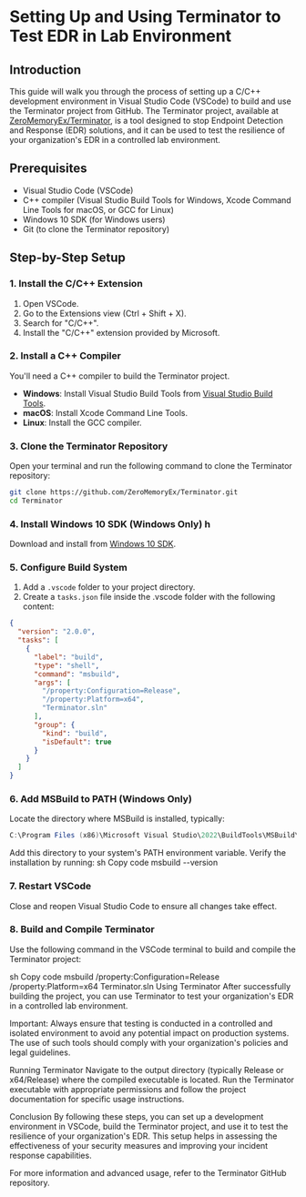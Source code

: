 # Setting Up and Using Terminator to Test EDR in Lab Environment

## Introduction

This guide will walk you through the process of setting up a C/C++ development environment in Visual Studio Code (VSCode) to build and use the Terminator project from GitHub. The Terminator project, available at [ZeroMemoryEx/Terminator](https://github.com/ZeroMemoryEx/Terminator), is a tool designed to stop Endpoint Detection and Response (EDR) solutions, and it can be used to test the resilience of your organization's EDR in a controlled lab environment.

## Prerequisites

- Visual Studio Code (VSCode)
- C++ compiler (Visual Studio Build Tools for Windows, Xcode Command Line Tools for macOS, or GCC for Linux)
- Windows 10 SDK (for Windows users)
- Git (to clone the Terminator repository)

## Step-by-Step Setup

### 1. Install the C/C++ Extension

1. Open VSCode.
2. Go to the Extensions view (Ctrl + Shift + X).
3. Search for "C/C++".
4. Install the "C/C++" extension provided by Microsoft.

### 2. Install a C++ Compiler

You'll need a C++ compiler to build the Terminator project.

- **Windows**: Install Visual Studio Build Tools from [Visual Studio Build Tools](https://aka.ms/vs/17/release/vs_BuildTools.exe).
- **macOS**: Install Xcode Command Line Tools.
- **Linux**: Install the GCC compiler.

### 3. Clone the Terminator Repository

Open your terminal and run the following command to clone the Terminator repository:

```sh
git clone https://github.com/ZeroMemoryEx/Terminator.git
cd Terminator
```
### 4. Install Windows 10 SDK (Windows Only) h
Download and install from [Windows 10 SDK](https://developer.microsoft.com/en-us/windows/downloads/windows-sdk/). 

### 5. Configure Build System
1. Add a `.vscode` folder to your project directory.
2. Create a `tasks.json` file inside the .vscode folder with the following content:

```json
{
  "version": "2.0.0",
  "tasks": [
    {
      "label": "build",
      "type": "shell",
      "command": "msbuild",
      "args": [
        "/property:Configuration=Release",
        "/property:Platform=x64",
        "Terminator.sln"
      ],
      "group": {
        "kind": "build",
        "isDefault": true
      }
    }
  ]
}
```
### 6. Add MSBuild to PATH (Windows Only)
Locate the directory where MSBuild is installed, typically:

```java
C:\Program Files (x86)\Microsoft Visual Studio\2022\BuildTools\MSBuild\Current\Bin
```

Add this directory to your system's PATH environment variable.
Verify the installation by running:
sh
Copy code
msbuild --version
### 7. Restart VSCode
Close and reopen Visual Studio Code to ensure all changes take effect.

### 8. Build and Compile Terminator
Use the following command in the VSCode terminal to build and compile the Terminator project:

sh
Copy code
msbuild /property:Configuration=Release /property:Platform=x64 Terminator.sln
Using Terminator
After successfully building the project, you can use Terminator to test your organization's EDR in a controlled lab environment.

Important: Always ensure that testing is conducted in a controlled and isolated environment to avoid any potential impact on production systems. The use of such tools should comply with your organization's policies and legal guidelines.

Running Terminator
Navigate to the output directory (typically Release or x64/Release) where the compiled executable is located. Run the Terminator executable with appropriate permissions and follow the project documentation for specific usage instructions.

Conclusion
By following these steps, you can set up a development environment in VSCode, build the Terminator project, and use it to test the resilience of your organization's EDR. This setup helps in assessing the effectiveness of your security measures and improving your incident response capabilities.

For more information and advanced usage, refer to the Terminator GitHub repository.
